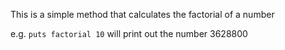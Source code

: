 This is a simple method that calculates the factorial of a number

e.g.
   `puts factorial 10`
will print out the number 3628800
